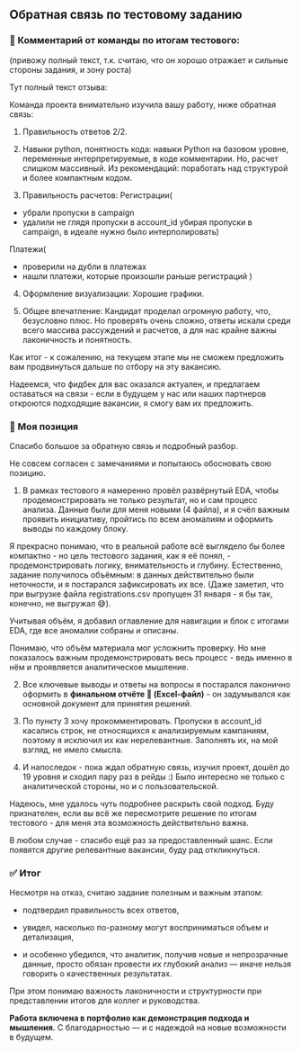 ## Обратная связь по тестовому заданию

### 💬 Комментарий от команды по итогам тестового:
(привожу полный текст, т.к. считаю, что он хорошо отражает и сильные стороны задания, и зону роста)

Тут полный текст отзыва:

Команда проекта внимательно изучила вашу работу, ниже обратная связь:
1. Правильность ответов 2/2.

2. Навыки python, понятность кода:
навыки Python на базовом уровне, переменные интерпретируемые, в коде комментарии. Но, расчет слишком массивный.
Из рекомендаций: поработать над структурой и более компактным кодом.

3. Правильность расчетов:
Регистрации(
- убрали пропуски в campaign
- удалили не глядя пропуски в account_id убирая пропуски в campaign, в идеале нужно было интерполировать)

Платежи(
- проверили на дубли в платежах
- нашли платежи, которые произошли раньше регистраций )

4. Оформление визуализации:
Хорошие графики.

5. Общее впечатление:
Кандидат проделал огромную работу, что, безусловно плюс. Но проверять очень сложно, ответы искали среди всего массива рассуждений и расчетов, а для нас крайне важны лаконичность и понятность.

Как итог - к сожалению, на текущем этапе мы не сможем предложить вам продвинуться дальше по отбору на эту вакансию.

Надеемся, что фидбек для вас оказался актуален, и предлагаем оставаться на связи - если в будущем у нас или наших партнеров откроются подходящие вакансии, я смогу вам их предложить.



### 💬 Моя позиция

Спасибо большое за обратную связь и подробный разбор.

Не совсем согласен с замечаниями и попытаюсь обосновать свою позицию. 

1. В рамках тестового я намеренно провёл развёрнутый EDA, чтобы продемонстрировать не только результат, но и сам процесс анализа. Данные были для меня новыми (4 файла), и я счёл важным проявить инициативу, пройтись по всем аномалиям и оформить выводы по каждому блоку.

Я прекрасно понимаю, что в реальной работе всё выглядело бы более компактно - но цель тестового задания, как я её понял, - продемонстрировать логику, внимательность и глубину. Естественно, задание получилось объёмным: в данных действительно были неточности, и я постарался зафиксировать их все. (Даже заметил, что при выгрузке файла registrations.csv пропущен 31 января - я бы так, конечно, не выгружал 😅).

Учитывая объём, я добавил оглавление для навигации и блок с итогами EDA, где все аномалии собраны и описаны.

Понимаю, что объём материала мог усложнить проверку. Но мне показалось важным продемонстрировать весь процесс - ведь именно в нём и проявляется аналитическое мышление.

2. Все ключевые выводы и ответы на вопросы я постарался лаконично оформить в **финальном отчёте 📝 (Excel-файл)** - он задумывался как основной документ для принятия решений.

3. По пункту 3 хочу прокомментировать. Пропуски в account_id касались строк, не относящихся к анализируемым кампаниям, поэтому я исключил их как нерелевантные. Заполнять их, на мой взгляд, не имело смысла.

4. И напоследок - пока ждал обратную связь, изучил проект, дошёл до 19 уровня и сходил пару раз в рейды :) Было интересно не только с аналитической стороны, но и с пользовательской.


Надеюсь, мне удалось чуть подробнее раскрыть свой подход.
Буду признателен, если вы всё же пересмотрите решение по итогам тестового - для меня эта возможность действительно важна.

В любом случае - спасибо ещё раз за предоставленный шанс. Если появятся другие релевантные вакансии, буду рад откликнуться.


### ✅ Итог

Несмотря на отказ, считаю задание полезным и важным этапом:

* подтвердил правильность всех ответов,

* увидел, насколько по-разному могут восприниматься объем и детализация,

* и особенно убедился, что аналитик, получив новые и непрозрачные данные, просто обязан провести их глубокий анализ — иначе нельзя говорить о качественных результатах.

При этом понимаю важность лаконичности и структурности при представлении итогов для коллег и руководства.


**Работа включена в портфолио как демонстрация подхода и мышления.**
С благодарностью — и с надеждой на новые возможности в будущем.